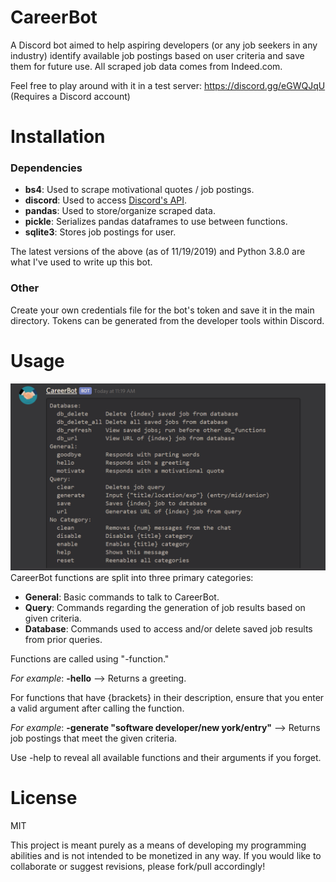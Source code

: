 # CareerBot
A Discord bot aimed to help aspiring developers (or any job seekers in any industry) identify available job postings based on user criteria and save them for future use. All scraped job data comes from Indeed.com. 

Feel free to play around with it in a test server: https://discord.gg/eGWQJqU (Requires a Discord account)

# Installation
### Dependencies
* <b>bs4</b>: Used to scrape motivational quotes / job postings.
* <b>discord</b>: Used to access [Discord's API](https://discordpy.readthedocs.io/en/latest/index.html).
* <b>pandas</b>: Used to store/organize scraped data.
* <b>pickle</b>: Serializes pandas dataframes to use between functions.
* <b>sqlite3</b>: Stores job postings for user.

The latest versions of the above (as of 11/19/2019) and Python 3.8.0 are what I've used to write up this bot.

### Other
Create your own credentials file for the bot's token and save it in the main directory. Tokens can be generated from the developer tools within Discord.

# Usage
![CareerBot Functions](images/all_functions.PNG)
CareerBot functions are split into three primary categories: 
* <b>General</b>: Basic commands to talk to CareerBot.
* <b>Query</b>: Commands regarding the generation of job results based on given criteria.
* <b>Database</b>: Commands used to access and/or delete saved job results from prior queries.

Functions are called using "-function."

<i>For example</i>: <b>-hello</b> --> Returns a greeting. 


For functions that have {brackets} in their description, ensure that you enter a valid argument after calling the function. 

<i>For example</i>: <b>-generate "software developer/new york/entry"</b> --> Returns job postings that meet the given criteria.

Use -help to reveal all available functions and their arguments if you forget.

# License
MIT

This project is meant purely as a means of developing my programming abilities and is not intended to be monetized in any way. If you would like to collaborate or suggest revisions, please fork/pull accordingly!
